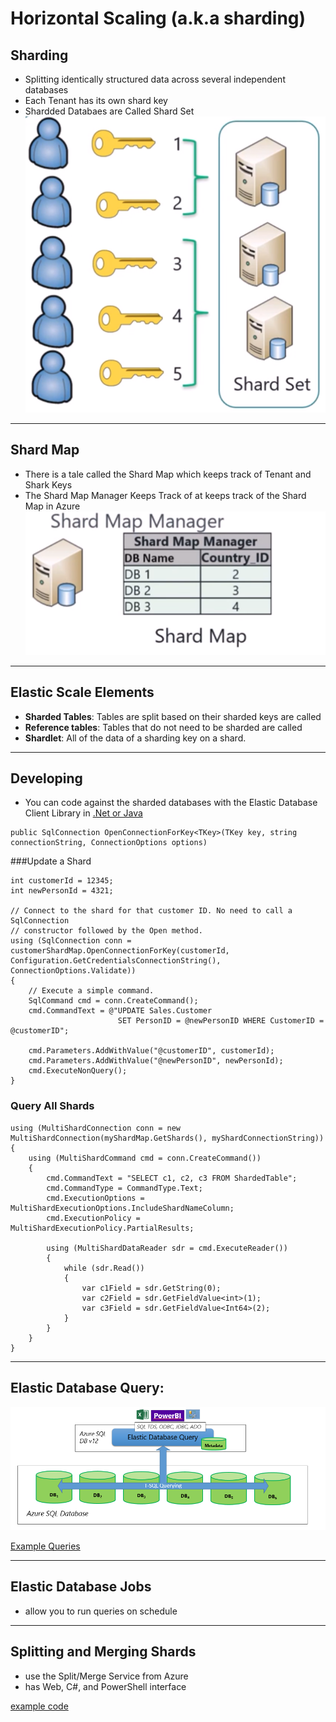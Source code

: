 # Horizontal Scaling (a.k.a sharding)

## Sharding
*  Splitting identically structured data across several independent databases
*  Each Tenant has its own shard key
*  Shardded Databaes are Called Shard Set
![d](/Images/Shardding.png)
 
 ---

## Shard Map

*  There is a tale called the Shard Map which keeps track of Tenant and Shark Keys
* The Shard Map Manager Keeps Track of at keeps track of the Shard Map in Azure 
![ShardMap](/Images/ShardMap.png)

---

## Elastic Scale Elements

* **Sharded Tables**: Tables are split based on their sharded keys are called 
* **Reference tables**: Tables that do not need to be sharded are called 
* **Shardlet**: All of the data of a sharding key on a shard.


---

## Developing

* You can code against the sharded databases with the Elastic Database Client Library in [.Net or Java](https://docs.microsoft.com/en-us/azure/sql-database/sql-database-elastic-scale-shard-map-management)

```dotnet
public SqlConnection OpenConnectionForKey<TKey>(TKey key, string connectionString, ConnectionOptions options)

```

###Update a Shard
```dotnet 
int customerId = 12345; 
int newPersonId = 4321; 

// Connect to the shard for that customer ID. No need to call a SqlConnection 
// constructor followed by the Open method.
using (SqlConnection conn = customerShardMap.OpenConnectionForKey(customerId, Configuration.GetCredentialsConnectionString(), ConnectionOptions.Validate)) 
{ 
    // Execute a simple command. 
    SqlCommand cmd = conn.CreateCommand(); 
    cmd.CommandText = @"UPDATE Sales.Customer 
                        SET PersonID = @newPersonID WHERE CustomerID = @customerID"; 

    cmd.Parameters.AddWithValue("@customerID", customerId);
    cmd.Parameters.AddWithValue("@newPersonID", newPersonId); 
    cmd.ExecuteNonQuery(); 
}  
```

### Query All Shards
```dotnet
using (MultiShardConnection conn = new MultiShardConnection(myShardMap.GetShards(), myShardConnectionString)) 
{ 
    using (MultiShardCommand cmd = conn.CreateCommand())
    { 
        cmd.CommandText = "SELECT c1, c2, c3 FROM ShardedTable"; 
        cmd.CommandType = CommandType.Text; 
        cmd.ExecutionOptions = MultiShardExecutionOptions.IncludeShardNameColumn; 
        cmd.ExecutionPolicy = MultiShardExecutionPolicy.PartialResults; 

        using (MultiShardDataReader sdr = cmd.ExecuteReader()) 
        { 
            while (sdr.Read())
            { 
                var c1Field = sdr.GetString(0); 
                var c2Field = sdr.GetFieldValue<int>(1); 
                var c3Field = sdr.GetFieldValue<Int64>(2);
            } 
        } 
    } 
} 
```
---

## Elastic Database Query:


![Elastic Database Query](/Images/ElasticDatabaseQuery.png)

[Example Queries](https://docs.microsoft.com/en-us/azure/sql-database/sql-database-elastic-query-getting-started)

---

## Elastic Database Jobs

* allow you to run queries on schedule


---

## Splitting and Merging Shards
* use the Split/Merge Service from Azure
* has Web, C#, and PowerShell interface

[example code](http://www.gethynellis.com/2018/10/horizontal-scaling-in-azure-SQL-database.html)
